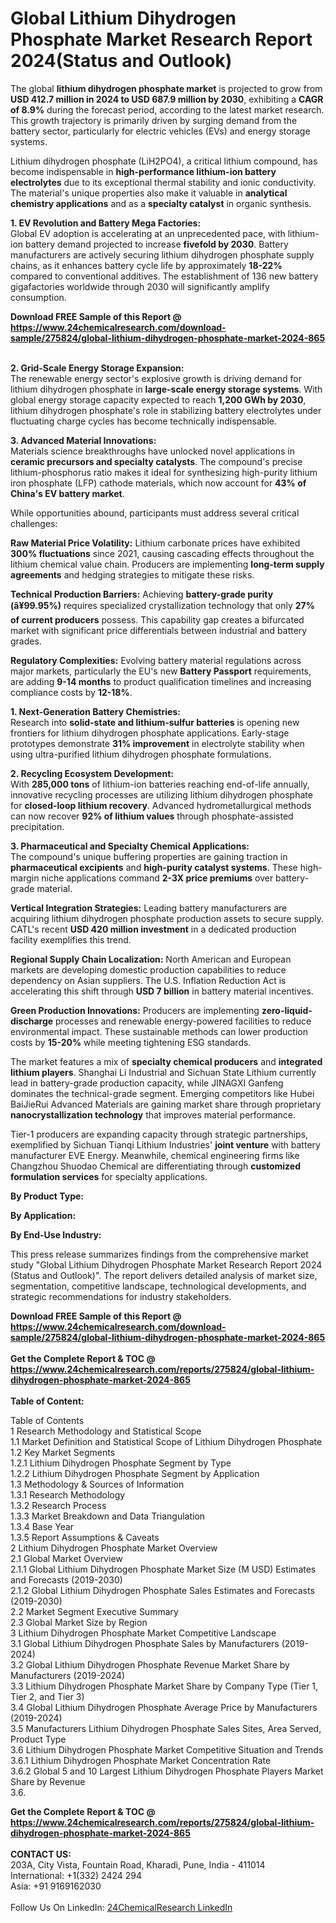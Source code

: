 <h1>Global Lithium Dihydrogen Phosphate Market Research Report 2024(Status and Outlook)</h1><p>The global <strong>lithium dihydrogen phosphate market</strong> is projected to grow from <strong>USD 412.7 million in 2024 to USD 687.9 million by 2030</strong>, exhibiting a <strong>CAGR of 8.9%</strong> during the forecast period, according to the latest market research. This growth trajectory is primarily driven by surging demand from the battery sector, particularly for electric vehicles (EVs) and energy storage systems.</p><p>Lithium dihydrogen phosphate (LiH2PO4), a critical lithium compound, has become indispensable in <strong>high-performance lithium-ion battery electrolytes</strong> due to its exceptional thermal stability and ionic conductivity. The material's unique properties also make it valuable in <strong>analytical chemistry applications</strong> and as a <strong>specialty catalyst</strong> in organic synthesis.</p><p><strong>1. EV Revolution and Battery Mega Factories:</strong><br>
Global EV adoption is accelerating at an unprecedented pace, with lithium-ion battery demand projected to increase <strong>fivefold by 2030</strong>. Battery manufacturers are actively securing lithium dihydrogen phosphate supply chains, as it enhances battery cycle life by approximately <strong>18-22%</strong> compared to conventional additives. The establishment of 136 new battery gigafactories worldwide through 2030 will significantly amplify consumption.</p><div><b>Download FREE Sample of this Report @ 
            <a href="https://www.24chemicalresearch.com/download-sample/275824/global-lithium-dihydrogen-phosphate-market-2024-865">
            https://www.24chemicalresearch.com/download-sample/275824/global-lithium-dihydrogen-phosphate-market-2024-865</a></b></div><br><p><strong>2. Grid-Scale Energy Storage Expansion:</strong><br>
The renewable energy sector's explosive growth is driving demand for lithium dihydrogen phosphate in <strong>large-scale energy storage systems</strong>. With global energy storage capacity expected to reach <strong>1,200 GWh by 2030</strong>, lithium dihydrogen phosphate's role in stabilizing battery electrolytes under fluctuating charge cycles has become technically indispensable.</p><p><strong>3. Advanced Material Innovations:</strong><br>
Materials science breakthroughs have unlocked novel applications in <strong>ceramic precursors and specialty catalysts</strong>. The compound's precise lithium-phosphorus ratio makes it ideal for synthesizing high-purity lithium iron phosphate (LFP) cathode materials, which now account for <strong>43% of China's EV battery market</strong>.</p><p>While opportunities abound, participants must address several critical challenges:</p><p><strong>Raw Material Price Volatility:</strong> Lithium carbonate prices have exhibited <strong>300% fluctuations</strong> since 2021, causing cascading effects throughout the lithium chemical value chain. Producers are implementing <strong>long-term supply agreements</strong> and hedging strategies to mitigate these risks.</p><p><strong>Technical Production Barriers:</strong> Achieving <strong>battery-grade purity (â¥99.95%)</strong> requires specialized crystallization technology that only <strong>27% of current producers</strong> possess. This capability gap creates a bifurcated market with significant price differentials between industrial and battery grades.</p><p><strong>Regulatory Complexities:</strong> Evolving battery material regulations across major markets, particularly the EU's new <strong>Battery Passport</strong> requirements, are adding <strong>9-14 months</strong> to product qualification timelines and increasing compliance costs by <strong>12-18%</strong>.</p><p><strong>1. Next-Generation Battery Chemistries:</strong><br>
Research into <strong>solid-state and lithium-sulfur batteries</strong> is opening new frontiers for lithium dihydrogen phosphate applications. Early-stage prototypes demonstrate <strong>31% improvement</strong> in electrolyte stability when using ultra-purified lithium dihydrogen phosphate formulations.</p><p><strong>2. Recycling Ecosystem Development:</strong><br>
With <strong>285,000 tons</strong> of lithium-ion batteries reaching end-of-life annually, innovative recycling processes are utilizing lithium dihydrogen phosphate for <strong>closed-loop lithium recovery</strong>. Advanced hydrometallurgical methods can now recover <strong>92% of lithium values</strong> through phosphate-assisted precipitation.</p><p><strong>3. Pharmaceutical and Specialty Chemical Applications:</strong><br>
The compound's unique buffering properties are gaining traction in <strong>pharmaceutical excipients</strong> and <strong>high-purity catalyst systems</strong>. These high-margin niche applications command <strong>2-3X price premiums</strong> over battery-grade material.</p><p><strong>Vertical Integration Strategies:</strong> Leading battery manufacturers are acquiring lithium dihydrogen phosphate production assets to secure supply. CATL's recent <strong>USD 420 million investment</strong> in a dedicated production facility exemplifies this trend.</p><p><strong>Regional Supply Chain Localization:</strong> North American and European markets are developing domestic production capabilities to reduce dependency on Asian suppliers. The U.S. Inflation Reduction Act is accelerating this shift through <strong>USD 7 billion</strong> in battery material incentives.</p><p><strong>Green Production Innovations:</strong> Producers are implementing <strong>zero-liquid-discharge</strong> processes and renewable energy-powered facilities to reduce environmental impact. These sustainable methods can lower production costs by <strong>15-20%</strong> while meeting tightening ESG standards.</p><p>The market features a mix of <strong>specialty chemical producers</strong> and <strong>integrated lithium players</strong>. Shanghai Li Industrial and Sichuan State Lithium currently lead in battery-grade production capacity, while JINAGXI Ganfeng dominates the technical-grade segment. Emerging competitors like Hubei BaiJieRui Advanced Materials are gaining market share through proprietary <strong>nanocrystallization technology</strong> that improves material performance.</p><p>Tier-1 producers are expanding capacity through strategic partnerships, exemplified by Sichuan Tianqi Lithium Industries' <strong>joint venture</strong> with battery manufacturer EVE Energy. Meanwhile, chemical engineering firms like Changzhou Shuodao Chemical are differentiating through <strong>customized formulation services</strong> for specialty applications.</p><p><strong>By Product Type:</strong></p><p><strong>By Application:</strong></p><p><strong>By End-Use Industry:</strong></p><p>This press release summarizes findings from the comprehensive market study "Global Lithium Dihydrogen Phosphate Market Research Report 2024 (Status and Outlook)". The report delivers detailed analysis of market size, segmentation, competitive landscape, technological developments, and strategic recommendations for industry stakeholders.</p><div><b>Download FREE Sample of this Report @ 
            <a href="https://www.24chemicalresearch.com/download-sample/275824/global-lithium-dihydrogen-phosphate-market-2024-865">
            https://www.24chemicalresearch.com/download-sample/275824/global-lithium-dihydrogen-phosphate-market-2024-865</a></b></div><br><div><b>Get the Complete Report & TOC @ 
            <a href="https://www.24chemicalresearch.com/reports/275824/global-lithium-dihydrogen-phosphate-market-2024-865">
            https://www.24chemicalresearch.com/reports/275824/global-lithium-dihydrogen-phosphate-market-2024-865</a></b></div><br>
            <b>Table of Content:</b><p>Table of Contents<br />
1 Research Methodology and Statistical Scope<br />
1.1 Market Definition and Statistical Scope of Lithium Dihydrogen Phosphate<br />
1.2 Key Market Segments<br />
1.2.1 Lithium Dihydrogen Phosphate Segment by Type<br />
1.2.2 Lithium Dihydrogen Phosphate Segment by Application<br />
1.3 Methodology & Sources of Information<br />
1.3.1 Research Methodology<br />
1.3.2 Research Process<br />
1.3.3 Market Breakdown and Data Triangulation<br />
1.3.4 Base Year<br />
1.3.5 Report Assumptions & Caveats<br />
2 Lithium Dihydrogen Phosphate Market Overview<br />
2.1 Global Market Overview<br />
2.1.1 Global Lithium Dihydrogen Phosphate Market Size (M USD) Estimates and Forecasts (2019-2030)<br />
2.1.2 Global Lithium Dihydrogen Phosphate Sales Estimates and Forecasts (2019-2030)<br />
2.2 Market Segment Executive Summary<br />
2.3 Global Market Size by Region<br />
3 Lithium Dihydrogen Phosphate Market Competitive Landscape<br />
3.1 Global Lithium Dihydrogen Phosphate Sales by Manufacturers (2019-2024)<br />
3.2 Global Lithium Dihydrogen Phosphate Revenue Market Share by Manufacturers (2019-2024)<br />
3.3 Lithium Dihydrogen Phosphate Market Share by Company Type (Tier 1, Tier 2, and Tier 3)<br />
3.4 Global Lithium Dihydrogen Phosphate Average Price by Manufacturers (2019-2024)<br />
3.5 Manufacturers Lithium Dihydrogen Phosphate Sales Sites, Area Served, Product Type<br />
3.6 Lithium Dihydrogen Phosphate Market Competitive Situation and Trends<br />
3.6.1 Lithium Dihydrogen Phosphate Market Concentration Rate<br />
3.6.2 Global 5 and 10 Largest Lithium Dihydrogen Phosphate Players Market Share by Revenue<br />
3.6.</p><div><b>Get the Complete Report & TOC @ 
            <a href="https://www.24chemicalresearch.com/reports/275824/global-lithium-dihydrogen-phosphate-market-2024-865">
            https://www.24chemicalresearch.com/reports/275824/global-lithium-dihydrogen-phosphate-market-2024-865</a></b></div><br><b>CONTACT US:</b><br>
            203A, City Vista, Fountain Road, Kharadi, Pune, India - 411014<br>
            International: +1(332) 2424 294<br>
            Asia: +91 9169162030 <br><br>
            Follow Us On LinkedIn: <a href="https://www.linkedin.com/company/24chemicalresearch/">24ChemicalResearch LinkedIn</a>